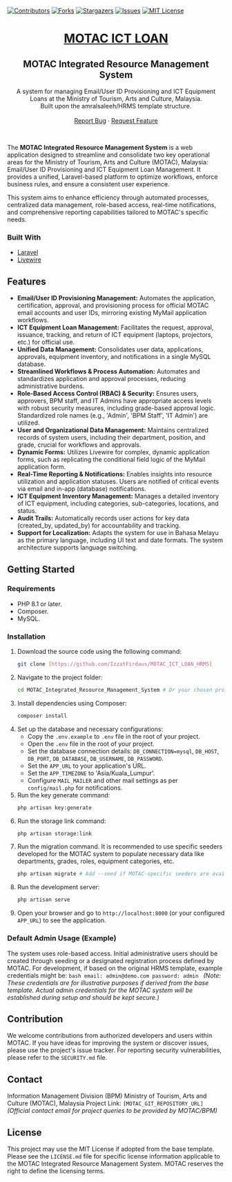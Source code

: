[![Contributors][contributors-shield]][contributors-url]
[![Forks][forks-shield]][forks-url]
[![Stargazers][stars-shield]][stars-url]
[![Issues][issues-shield]][issues-url]
[![MIT License][license-shield]][license-url]
<p align="center">
  <a href="[https://github.com/IzzatFirdaus/MOTAC_ICT_LOAN_HRMS]">
    <h1 align="center">MOTAC ICT LOAN</h1>
  </a>

  <h2 align="center">MOTAC Integrated Resource Management System</h2>

  <p align="center">
    A system for managing Email/User ID Provisioning and ICT Equipment Loans at the Ministry of Tourism, Arts and Culture, Malaysia.
    <br />
    Built upon the amralsaleeh/HRMS template structure.
    <br />
    <br />
    <a href="[MOTAC_GIT_REPOSITORY_URL]/issues">Report Bug</a>
    ·
    <a href="[MOTAC_GIT_REPOSITORY_URL]/issues">Request Feature</a>
  </p>
</p>
<br />

The **MOTAC Integrated Resource Management System** is a web application designed to streamline and consolidate two key operational areas for the Ministry of Tourism, Arts and Culture (MOTAC), Malaysia: Email/User ID Provisioning and ICT Equipment Loan Management. It provides a unified, Laravel-based platform to optimize workflows, enforce business rules, and ensure a consistent user experience.

This system aims to enhance efficiency through automated processes, centralized data management, role-based access, real-time notifications, and comprehensive reporting capabilities tailored to MOTAC's specific needs.

### Built With
* [Laravel](https://laravel.com)
* [Livewire](https://livewire.laravel.com)

## Features

- **Email/User ID Provisioning Management:** Automates the application, certification, approval, and provisioning process for official MOTAC email accounts and user IDs, mirroring existing MyMail application workflows.
- **ICT Equipment Loan Management:** Facilitates the request, approval, issuance, tracking, and return of ICT equipment (laptops, projectors, etc.) for official use.
- **Unified Data Management:** Consolidates user data, applications, approvals, equipment inventory, and notifications in a single MySQL database.
- **Streamlined Workflows & Process Automation:** Automates and standardizes application and approval processes, reducing administrative burdens.
- **Role-Based Access Control (RBAC) & Security:** Ensures users, approvers, BPM staff, and IT Admins have appropriate access levels with robust security measures, including grade-based approval logic. Standardized role names (e.g., 'Admin', 'BPM Staff', 'IT Admin') are utilized.
- **User and Organizational Data Management:** Maintains centralized records of system users, including their department, position, and grade, crucial for workflows and approvals.
- **Dynamic Forms:** Utilizes Livewire for complex, dynamic application forms, such as replicating the conditional field logic of the MyMail application form.
- **Real-Time Reporting & Notifications:** Enables insights into resource utilization and application statuses. Users are notified of critical events via email and in-app (database) notifications.
- **ICT Equipment Inventory Management:** Manages a detailed inventory of ICT equipment, including categories, sub-categories, locations, and status.
- **Audit Trails:** Automatically records user actions for key data (created_by, updated_by) for accountability and tracking.
- **Support for Localization:** Adapts the system for use in Bahasa Melayu as the primary language, including UI text and date formats. The system architecture supports language switching.

## Getting Started

### Requirements
- PHP 8.1 or later.
- Composer.
- MySQL.

### Installation

1.  Download the source code using the following command:
    ```bash
    git clone [https://github.com/IzzatFirdaus/MOTAC_ICT_LOAN_HRMS]
    ```
2.  Navigate to the project folder:
    ```bash
    cd MOTAC_Integrated_Resource_Management_System # Or your chosen project folder name
    ```
3.  Install dependencies using Composer:
    ```bash
    composer install
    ```
4.  Set up the database and necessary configurations:
    * Copy the `.env.example` to `.env` file in the root of your project.
    * Open the `.env` file in the root of your project.
    * Set the database connection details: `DB_CONNECTION=mysql`, `DB_HOST`, `DB_PORT`, `DB_DATABASE`, `DB_USERNAME`, `DB_PASSWORD`.
    * Set the `APP_URL` to your application's URL.
    * Set the `APP_TIMEZONE` to 'Asia/Kuala_Lumpur'.
    * Configure `MAIL_MAILER` and other mail settings as per `config/mail.php` for notifications.
5.  Run the key generate command:
    ```bash
    php artisan key:generate
    ```
6.  Run the storage link command:
    ```bash
    php artisan storage:link
    ```
7.  Run the migration command. It is recommended to use specific seeders developed for the MOTAC system to populate necessary data like departments, grades, roles, equipment categories, etc.
    ```bash
    php artisan migrate # Add --seed if MOTAC-specific seeders are available
    ```
8.  Run the development server:
    ```bash
    php artisan serve
    ```
9.  Open your browser and go to `http://localhost:8000` (or your configured `APP_URL`) to see the application.

### Default Admin Usage (Example)
The system uses role-based access. Initial administrative users should be created through seeding or a designated registration process defined by MOTAC. For development, if based on the original HRMS template, example credentials might be:
    ```bash
    email: admin@demo.com
    password: admin
    ```
    *(Note: These credentials are for illustrative purposes if derived from the base template. Actual admin credentials for the MOTAC system will be established during setup and should be kept secure.)*

## Contribution
We welcome contributions from authorized developers and users within MOTAC. If you have ideas for improving the system or discover issues, please use the project's issue tracker.
For reporting security vulnerabilities, please refer to the `SECURITY.md` file.

## Contact

Information Management Division (BPM)
Ministry of Tourism, Arts and Culture (MOTAC), Malaysia
Project Link: `[MOTAC_GIT_REPOSITORY_URL]`
*(Official contact email for project queries to be provided by MOTAC/BPM)*

## License
This project may use the MIT License if adopted from the base template. Please see the `LICENSE.md` file for specific license information applicable to the MOTAC Integrated Resource Management System. MOTAC reserves the right to define the licensing terms.

[contributors-shield]: https://img.shields.io/github/contributors/[MOTAC_GITHUB_USER]/[MOTAC_GITHUB_REPO].svg?style=flat-square
[contributors-url]: https://github.com/[MOTAC_GITHUB_USER]/[MOTAC_GITHUB_REPO]/graphs/contributors
[forks-shield]: https://img.shields.io/github/forks/[MOTAC_GITHUB_USER]/[MOTAC_GITHUB_REPO].svg?style=flat-square
[forks-url]: https://github.com/[MOTAC_GITHUB_USER]/[MOTAC_GITHUB_REPO]/network/members
[stars-shield]: https://img.shields.io/github/stars/[MOTAC_GITHUB_USER]/[MOTAC_GITHUB_REPO].svg?style=flat-square
[stars-url]: https://github.com/[MOTAC_GITHUB_USER]/[MOTAC_GITHUB_REPO]/stargazers
[issues-shield]: https://img.shields.io/github/issues/[MOTAC_GITHUB_USER]/[MOTAC_GITHUB_REPO].svg?style=flat-square
[issues-url]: https://github.com/[MOTAC_GITHUB_USER]/[MOTAC_GITHUB_REPO]/issues
[license-shield]: https://img.shields.io/github/license/[MOTAC_GITHUB_USER]/[MOTAC_GITHUB_REPO].svg?style=flat-square
[license-url]: https://github.com/[MOTAC_GITHUB_USER]/[MOTAC_GITHUB_REPO]/blob/master/LICENSE.md
